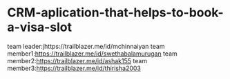 # CRM-aplication-that-helps-to-book-a-visa-slot
team leader:jhttps://trailblazer.me/id/mchinnaiyan
team member1:https://trailblazer.me/id/swethabalamurugan
team member2:https://trailblazer.me/id/ashak155
team member3:https://trailblazer.me/id/thirisha2003
